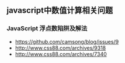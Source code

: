 ##  javascript中数值计算相关问题
### JavaScript 浮点数陷阱及解法
* https://github.com/camsong/blog/issues/9
* http://www.css88.com/archives/9318
* http://www.css88.com/archives/7340
